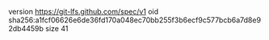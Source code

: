 version https://git-lfs.github.com/spec/v1
oid sha256:a1fcf06626e6de36fd170a048ec70bb255f3b6ecf9c577bcb6a7d8e92db4459b
size 41
